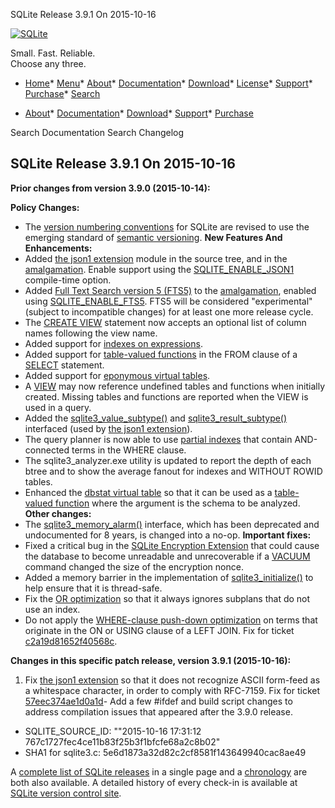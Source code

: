 




SQLite Release 3\.9\.1 On 2015\-10\-16




[![SQLite](../images/sqlite370_banner.gif)](../index.html)


Small. Fast. Reliable.  
Choose any three.


* [Home](../index.html)* [Menu](javascript:void(0))* [About](../about.html)* [Documentation](../docs.html)* [Download](../download.html)* [License](../copyright.html)* [Support](../support.html)* [Purchase](../prosupport.html)* [Search](javascript:void(0))




* [About](../about.html)* [Documentation](../docs.html)* [Download](../download.html)* [Support](../support.html)* [Purchase](../prosupport.html)






Search Documentation
Search Changelog







## SQLite Release 3\.9\.1 On 2015\-10\-16

**Prior changes from version 3\.9\.0 (2015\-10\-14\):**


**Policy Changes:**
- The [version numbering conventions](../versionnumbers.html) for SQLite are revised to use the
 emerging standard of [semantic versioning](http://semver.org/).
**New Features And Enhancements:**
- Added [the json1 extension](../json1.html) module in the source tree, and in the [amalgamation](../amalgamation.html).
 Enable support using the [SQLITE\_ENABLE\_JSON1](../compile.html#enable_json1) compile\-time option.
- Added [Full Text Search version 5 (FTS5\)](../fts5.html) to the [amalgamation](../amalgamation.html), enabled
 using [SQLITE\_ENABLE\_FTS5](../compile.html#enable_fts5). FTS5 will be considered "experimental" (subject
 to incompatible changes) for at least one more release cycle.
- The [CREATE VIEW](../lang_createview.html) statement now accepts an optional list of
 column names following the view name.
- Added support for [indexes on expressions](../expridx.html).
- Added support for [table\-valued functions](../vtab.html#tabfunc2) in the FROM clause of a
 [SELECT](../lang_select.html) statement.
- Added support for [eponymous virtual tables](../vtab.html#epovtab).
- A [VIEW](../lang_createview.html) may now reference undefined tables and functions when
 initially created. Missing tables and functions are reported when
 the VIEW is used in a query.
- Added the [sqlite3\_value\_subtype()](../c3ref/value_subtype.html) and [sqlite3\_result\_subtype()](../c3ref/result_subtype.html)
 interfaced (used by [the json1 extension](../json1.html)).
- The query planner is now able to use [partial indexes](../partialindex.html) that contain
 AND\-connected terms in the WHERE clause.
- The sqlite3\_analyzer.exe utility is updated to report the depth of
 each btree and to show the average fanout for indexes and
 WITHOUT ROWID tables.
- Enhanced the [dbstat virtual table](../dbstat.html) so that it can be used as a
 [table\-valued function](../vtab.html#tabfunc2) where the argument is the schema to be
 analyzed.
**Other changes:**
- The [sqlite3\_memory\_alarm()](../c3ref/aggregate_count.html) interface, which has been deprecated and
 undocumented for 8 years, is changed into a no\-op.
**Important fixes:**
- Fixed a critical bug in the
 [SQLite Encryption Extension](https://www.sqlite.org/see/doc/trunk/www/readme.wiki) that
 could cause the database to become unreadable and unrecoverable if a [VACUUM](../lang_vacuum.html) command
 changed the size of the encryption nonce.
- Added a memory barrier in the implementation of
 [sqlite3\_initialize()](../c3ref/initialize.html) to help ensure that it is thread\-safe.
- Fix the [OR optimization](../optoverview.html#or_opt) so that it always ignores subplans that
 do not use an index.
- Do not apply the [WHERE\-clause push\-down optimization](../optoverview.html#pushdown) on terms that originate
 in the ON or USING clause of a LEFT JOIN. Fix for ticket
 [c2a19d81652f40568c](https://www.sqlite.org/src/info/c2a19d81652f40568c).




**Changes in this specific patch release, version 3\.9\.1 (2015\-10\-16\):**


1. Fix [the json1 extension](../json1.html) so that it does not recognize ASCII form\-feed as a
 whitespace character, in order to comply with RFC\-7159\. Fix for ticket
 [57eec374ae1d0a1d](https://www.sqlite.org/src/info/57eec374ae1d0a1d)- Add a few \#ifdef and build script changes to address compilation issues that
 appeared after the 3\.9\.0 release.

- SQLITE\_SOURCE\_ID: ""2015\-10\-16 17:31:12 767c1727fec4ce11b83f25b3f1bfcfe68a2c8b02"
- SHA1 for sqlite3\.c: 5e6d1873a32d82c2cf8581f143649940cac8ae49



A [complete list of SQLite releases](../changes.html)
 in a single page and a [chronology](../chronology.html) are both also available.
 A detailed history of every
 check\-in is available at
 [SQLite version control site](https://www.sqlite.org/src/timeline).




